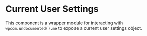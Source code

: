 Current User Settings
======

This component is a wrapper module for interacting with `wpcom.undocumented().me` to expose a current user settings object.
